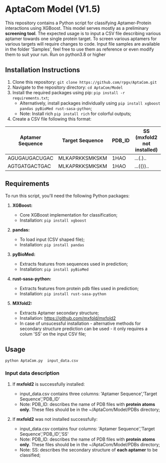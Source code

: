 # AptaCom Model (V1.5)

This repository contains a Python script for classifying Aptamer-Protein interactions using XGBoost.
This model serves mostly as a preliminary <b>screening tool</b>. The expected usage is to input a CSV file describing 
various aptamer towards one single protein target. To screen various aptamers for various targets will require changes to code.
Input file samples are available in the folder 'Samples', feel free to use them as 
reference or even modify them to suit your run. 
Run on python3.8 or higher

## Installation Instructions

1.  Clone this repository: `git clone https://github.com/rpgv/AptaCom.git`
2.  Navigate to the repository directory: `cd AptaCom/Model`
3.  Install the required packages using pip: `pip install -r requirements.txt`;
    *   Alternatively, install packages individually using `pip install xgboost pandas pyBioMed rust-sasa-python`;
    *   Note: Install rich `pip install rich` for colorful outputs;
4.  Create a CSV file following this format:
  <table>
    <thead>
      <tr>
        <th>Aptamer Sequence</th>
        <th>Target Sequence</th>
        <th>PDB_ID</th>
        <th>SS (mxfold2 not installed)</th>
      </tr>
    </thead>
    <tbody>
      <tr>
        <td>AGUGAUGACUGAC</td>
        <td>MLKAPRKKSMKSKM</td>
        <td>1HAO</td>
        <td>...(.)..</td>
      </tr>
      <tr>
        <td>AGTGATGACTGAC</td>
        <td>MLKAPRKKSMKSKM</td>
        <td>1HAO</td>
        <td>...(())..</td>
      </tr>
    </tbody>
  </table>

</body>
</html>

## Requirements

To run this script, you'll need the following Python packages:

1.  **XGBoost:** 
    *   Core XGBoost implementation for classification;
    *   Installation: `pip install xgboost`

2.  **pandas:**
    *   To load input (CSV shaped file);
    *   Installation: `pip install pandas`

3.  **pyBioMed:**
    *   Extracts features from sequences used in prediction;
    *   Installation: `pip install pyBioMed`

4.  **rust-sasa-python:**
    *   Extracts features from protein pdb files used in prediction;
    *   Installation: `pip install rust-sasa-python`

5.  **MXfold2:**
    *   Extracts Aptamer secondary structure;
    *   Installation: <href>https://github.com/mxfold/mxfold2</href>
    *   In case of unsucessful installation - alternative methods for secondary structure prediction can be used - it only requires a colum 'SS' on the input CSV file;


## Usage

`python AptaCom.py  input_data.csv`

### Input data description

1. If <b>mxfold2</b> is successfully installed:
    *    input_data.csv contains three columns: 'Aptamer Sequence','Target Sequence','PDB_ID'
    *    Note: PDB_ID: describes the name of PDB files with <b>protein atoms only</b>. These files should be in the ~/AptaCom/Model/PDBs directory;
  
2. If <b>mxfold2</b> was not installed successfully: 
    *    input_data.csv contains four columns: 'Aptamer Sequence','Target Sequence','PDB_ID','SS'
    *    Note: PDB_ID: describes the name of PDB files with <b>protein atoms only</b>. These files should be in the ~/AptaCom/Model/PDBs directory;
    *    Note: SS: describes the secondary structure of <b>each aptamer</b> to be classified;

